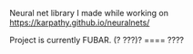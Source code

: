 Neural net library I made while working on https://karpathy.github.io/neuralnets/

Project is currently FUBAR. (? ???)? ==== ????
